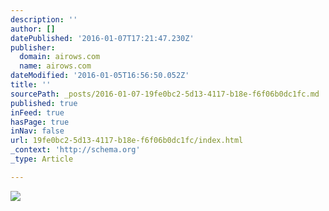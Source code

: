 ```yaml
---
description: ''
author: []
datePublished: '2016-01-07T17:21:47.230Z'
publisher:
  domain: airows.com
  name: airows.com
dateModified: '2016-01-05T16:56:50.052Z'
title: ''
sourcePath: _posts/2016-01-07-19fe0bc2-5d13-4117-b18e-f6f06b0dc1fc.md
published: true
inFeed: true
hasPage: true
inNav: false
url: 19fe0bc2-5d13-4117-b18e-f6f06b0dc1fc/index.html
_context: 'http://schema.org'
_type: Article

---
```

![](http://a3.files.airows.com/image/upload/c_fit,cs_srgb,dpr_1.0,q_80,w_620/MTM1NjI3MzU4Mjc4MzU5NTE4.jpg)